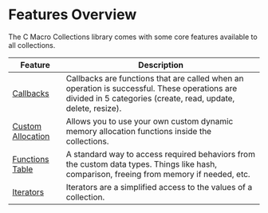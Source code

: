 # Features Overview

The C Macro Collections library comes with some core features available to all collections.

| Feature | Description |
| ------- | ----------- |
| [Callbacks](../cor/callbacks/index.html) | Callbacks are functions that are called when an operation is successful. These operations are divided in 5 categories (create, read, update, delete, resize). |
| [Custom Allocation](../cor/custom_allocation/index.html) | Allows you to use your own custom dynamic memory allocation functions inside the collections. |
| [Functions Table](../cor/functions_table/index.html) | A standard way to access required behaviors from the custom data types. Things like hash, comparison, freeing from memory if needed, etc. |
| [Iterators](../cor/iterators/index.html) | Iterators are a simplified access to the values of a collection. |
